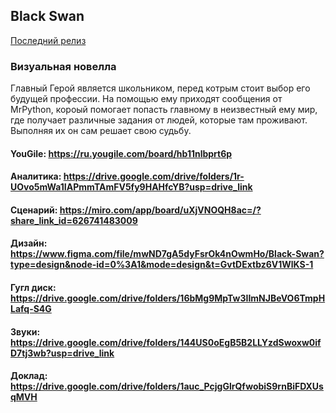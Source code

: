 ## Black Swan

[Последний релиз](https://disk.yandex.ru/d/TjxcnKp9dqeN9w)

### Визуальная новелла

Главный Герой является школьником, перед котрым стоит выбор его будущей профессии.
На помощью ему приходят сообщения от MrPython, короый помогает попасть главному в неизвестный ему мир,
где получает различные задания от людей, которые там проживают. Выполняя их он сам решает свою судьбу.

#### YouGile: https://ru.yougile.com/board/hb11nlbprt6p

#### Аналитика: https://drive.google.com/drive/folders/1r-UOvo5mWa1IAPmmTAmFV5fy9HAHfcYB?usp=drive_link

#### Сценарий: https://miro.com/app/board/uXjVNOQH8ac=/?share_link_id=626741483009

#### Дизайн: https://www.figma.com/file/mwND7gA5dyFsrOk4nOwmHo/Black-Swan?type=design&node-id=0%3A1&mode=design&t=GvtDExtbz6V1WlKS-1

#### Гугл диск: https://drive.google.com/drive/folders/16bMg9MpTw3IImNJBeVO6TmpHLafq-S4G

#### Звуки: https://drive.google.com/drive/folders/144US0oEgB5B2LLYzdSwoxw0ifD7tj3wb?usp=drive_link

#### Доклад: https://drive.google.com/drive/folders/1auc_PcjgGlrQfwobiS9rnBiFDXUsqMVH
